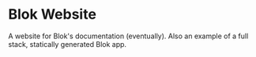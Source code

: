 # Blok Website

A website for Blok's documentation (eventually). Also an example of a full stack, statically generated Blok app.
